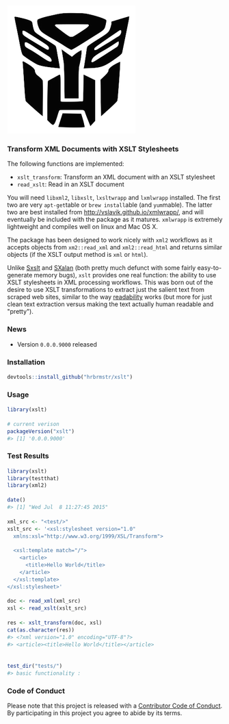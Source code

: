 <!-- README.md is generated from README.Rmd. Please edit that file -->
![logo](logo.png)

### Transform XML Documents with XSLT Stylesheets

The following functions are implemented:

-   `xslt_transform`: Transform an XML document with an XSLT stylesheet
-   `read_xslt`: Read in an XSLT document

You will need `libxml2`, `libxslt`, `lxsltwrapp` and `lxmlwrapp` installed. The first two are very `apt-get`table or `brew install`able (and `yum`mable). The latter two are best installed from [<http://vslavik.github.io/xmlwrapp/>](http://vslavik.github.io/xmlwrapp/), and will eventually be included with the package as it matures. `xmlwrapp` is extremely lightweight and compiles well on linux and Mac OS X.

The package has been designed to work nicely with `xml2` workflows as it accepts objects from `xm2::read_xml` and `xml2::read_html` and returns similar objects (if the XSLT output method is `xml` or `html`).

Unlike [Sxslt](http://www.omegahat.org/Sxslt/) and [SXalan](http://www.omegahat.org/SXalan/) (both pretty much defunct with some fairly easy-to-generate memory bugs), `xslt` provides one real function: the ability to use XSLT stylesheets in XML processing workflows. This was born out of the desire to use XSLT transformations to extract just the salient text from scraped web sites, similar to the way [readability](https://github.com/masukomi/ar90-readability) works (but more for just clean text extraction versus making the text actually human readable and "pretty").

### News

-   Version `0.0.0.9000` released

### Installation

``` r
devtools::install_github("hrbrmstr/xslt")
```

### Usage

``` r
library(xslt)

# current verison
packageVersion("xslt")
#> [1] '0.0.0.9000'
```

### Test Results

``` r
library(xslt)
library(testthat)
library(xml2)

date()
#> [1] "Wed Jul  8 11:27:45 2015"

xml_src <- "<test/>"
xslt_src <- '<xsl:stylesheet version="1.0"
  xmlns:xsl="http://www.w3.org/1999/XSL/Transform">

  <xsl:template match="/">
    <article>
      <title>Hello World</title>
    </article>
  </xsl:template>
</xsl:stylesheet>'

doc <- read_xml(xml_src)
xsl <- read_xslt(xslt_src)

res <- xslt_transform(doc, xsl)
cat(as.character(res))
#> <?xml version="1.0" encoding="UTF-8"?>
#> <article><title>Hello World</title></article>


test_dir("tests/")
#> basic functionality :
```

### Code of Conduct

Please note that this project is released with a [Contributor Code of Conduct](CONDUCT.md). By participating in this project you agree to abide by its terms.

